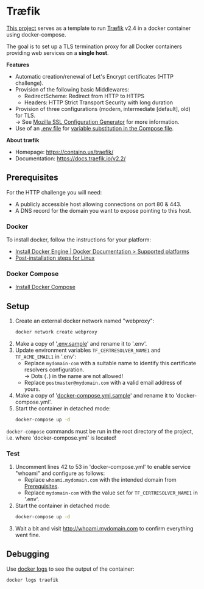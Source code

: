 # Træfik

[This project](https://gitlab.com/b-data/docker/deployments/traefik) serves as
a template to run [Træfik](https://hub.docker.com/_/traefik) v2.4 in a docker
container using docker-compose.

The goal is to set up a TLS termination proxy for all Docker containers
providing web services on a **single host**.

**Features**

*  Automatic creation/renewal of Let's Encrypt certificates (HTTP challenge).
*  Provision of the following basic Middlewares:
    *  RedirectScheme: Redirect from HTTP to HTTPS
    *  Headers: HTTP Strict Transport Security with long duration
*  Provision of three configurations (modern, intermediate [default], old) for
   TLS.  
   → See [Mozilla SSL Configuration Generator](https://ssl-config.mozilla.org)
   for more information.
*  Use of an [.env file](https://docs.docker.com/compose/env-file/) for
   [variable substitution in the Compose file](https://docs.docker.com/compose/compose-file/#variable-substitution).
   

**About træfik**

*  Homepage: https://containo.us/traefik/
*  Documentation: https://docs.traefik.io/v2.2/

## Prerequisites

For the HTTP challenge you will need:

*  A publicly accessible host allowing connections on port 80 & 443.
*  A DNS record for the domain you want to expose pointing to this host.

### Docker

To install docker, follow the instructions for your platform:

*  [Install Docker Engine | Docker Documentation > Supported platforms](https://docs.docker.com/engine/install/#supported-platforms)
*  [Post-installation steps for Linux](https://docs.docker.com/engine/install/linux-postinstall/)

### Docker Compose

*  [Install Docker Compose](https://docs.docker.com/compose/install/)

## Setup

1.  Create an external docker network named "webproxy":  
    ```bash
    docker network create webproxy
    ```
2.  Make a copy of '[.env.sample](.env.sample)' and rename it to '.env'.
3.  Update environment variables `TF_CERTRESOLVER_NAME1` and `TF_ACME_EMAIL1` in
    '.env':
    *  Replace `mydomain-com` with a suitable name to identify this certificate
       resolvers configuration.  
       → Dots (`.`) in the name are not allowed!
    *  Replace `postmaster@mydomain.com` with a valid email address of yours.
4.  Make a copy of '[docker-compose.yml.sample](docker-compose.yml.sample)' and
    rename it to 'docker-compose.yml'.
5.  Start the container in detached mode:  
    ```bash
    docker-compose up -d
    ```

`docker-compose` commands must be run in the root directory of the project, i.e.
where 'docker-compose.yml' is located!

### Test

1.  Uncomment lines 42 to 53 in 'docker-compose.yml' to enable service "whoami"
    and configure as follows:
    *  Replace `whoami.mydomain.com` with the intended domain from
    [Prerequisites](#prerequisites).
    *  Replace `mydomain-com` with the value set for `TF_CERTRESOLVER_NAME1` in
    '.env'.
2.  Start the container in detached mode:  
    ```bash
    docker-compose up -d
    ```
3.  Wait a bit and visit http://whoami.mydomain.com to confirm everything went
fine.

## Debugging

Use [docker logs](https://docs.docker.com/engine/reference/commandline/logs/)
to see the output of the container:

```bash
docker logs traefik
```
